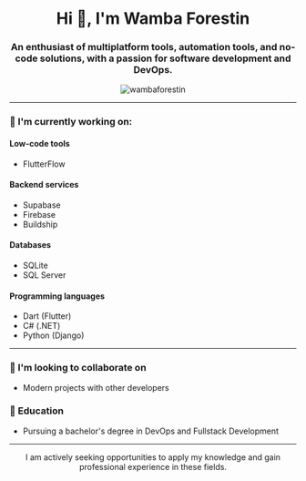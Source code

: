 <h1 align="center">Hi 👋, I'm Wamba Forestin</h1>

<h3 align="center">An enthusiast of multiplatform tools, automation tools, and no-code solutions, with a passion for software development and DevOps.</h3>

<p align="center">
  <img src="https://komarev.com/ghpvc/?username=wambaforestin&label=Profile%20views&color=0e75b6&style=flat" alt="wambaforestin" />
</p>

---

### 🔭 I'm currently working on:

#### Low-code tools
- FlutterFlow

#### Backend services
- Supabase
- Firebase
- Buildship

#### Databases
- SQLite
- SQL Server

#### Programming languages
- Dart (Flutter)
- C# (.NET)
- Python (Django)

---

### 👯 I'm looking to collaborate on
- Modern projects with other developers

### 🌱 Education
- Pursuing a bachelor's degree in DevOps and Fullstack Development

---

<p align="center">I am actively seeking opportunities to apply my knowledge and gain professional experience in these fields.</p>

